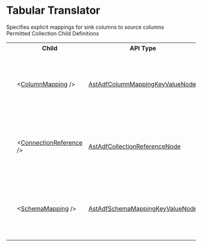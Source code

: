 # Tabular Translator

<div class="LanguageSummary"><div class ="SummaryItem">Specifies explicit mappings for sink columns to source columns</div></div><div class="SchemaBindingGroup"><div class="SchemaBindingGroupHeader">Permitted Collection Child Definitions</div><table id="SchemaBindingList" class="SchemaBindingList"><tbody><tr><th class="SchemaBindingIconColumnHeader">&nbsp;</th><th class="SchemaBindingNameColumnHeader">Child</th><th class="SchemaBindingTypeColumnHeader">API Type</th><th class="SchemaBindingSummaryColumnHeader">Description</th></tr><tr class="cd0"><td class="SchemaBindingIcon"><div class="NotRequired" /></td><td class="SchemaBindingName"><span class="punc">&lt;</span><a href=Varigence.Languages.Biml.DataFactory.AstAdfColumnMappingKeyValueNode.html">ColumnMapping</a><span class="punc"> /&gt;</span></td><td class="SchemaBindingType"><a href="../api-reference/Varigence.Languages.Biml.DataFactory.AstAdfColumnMappingKeyValueNode.html">AstAdfColumnMappingKeyValueNode</a></td><td class="SchemaBindingSummary">Name property specifies the explicit column mapping for copy activities.</td></tr><tr class="cd1"><td class="SchemaBindingIcon"><div class="NotRequired" /></td><td class="SchemaBindingName"><span class="punc">&lt;</span><a href=Varigence.Languages.Biml.DataFactory.AstAdfCollectionReferenceNode.html">ConnectionReference</a><span class="punc"> /&gt;</span></td><td class="SchemaBindingType"><a href="../api-reference/Varigence.Languages.Biml.DataFactory.AstAdfCollectionReferenceNode.html">AstAdfCollectionReferenceNode</a></td><td class="SchemaBindingSummary">Name property specifies the explicit column mapping for copy activities.</td></tr><tr class="cd0"><td class="SchemaBindingIcon"><div class="NotRequired" /></td><td class="SchemaBindingName"><span class="punc">&lt;</span><a href=Varigence.Languages.Biml.DataFactory.AstAdfSchemaMappingKeyValueNode.html">SchemaMapping</a><span class="punc"> /&gt;</span></td><td class="SchemaBindingType"><a href="../api-reference/Varigence.Languages.Biml.DataFactory.AstAdfSchemaMappingKeyValueNode.html">AstAdfSchemaMappingKeyValueNode</a></td><td class="SchemaBindingSummary">Name property specifies the explicit column mapping for copy activities.</td></tr></tbody></table></div>